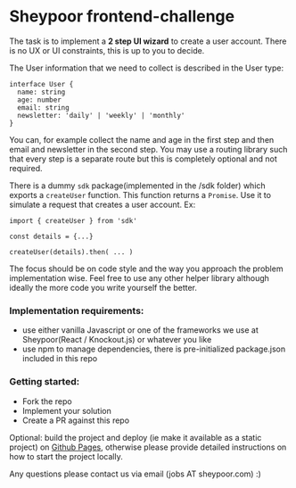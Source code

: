 # Sheypoor frontend-challenge

The task is to implement a **2 step UI wizard** to create a user account. There is no UX or UI constraints, this is
up to you to decide.

The User information that we need to collect is described in the User type:

```
interface User {
  name: string
  age: number
  email: string
  newsletter: 'daily' | 'weekly' | 'monthly'
}
```

You can, for example collect the name and age in the first step and then email and newsletter in the second step.
You may use a routing library such that every step is a separate route but this is completely optional and not
required.

There is a dummy `sdk` package(implemented in the /sdk folder) which exports a `createUser` function. This function returns a `Promise`.
Use it to simulate a request that creates a user account.
Ex:

```
import { createUser } from 'sdk'

const details = {...}

createUser(details).then( ... )
```

The focus should be on code style and the way you approach the problem implementation wise.
Feel free to use any other helper library although ideally the more code you write yourself the better.

### Implementation requirements:

-   use either vanilla Javascript or one of the frameworks we use at Sheypoor(React / Knockout.js) or whatever you like
-   use npm to manage dependencies, there is pre-initialized package.json included in this repo

### Getting started:

-   Fork the repo
-   Implement your solution
-   Create a PR against this repo

Optional: build the project and deploy (ie make it available as a static project) on
[Github Pages](https://pages.github.com/), otherwise please provide detailed instructions
on how to start the project locally.

Any questions please contact us via email (jobs AT sheypoor.com) :)
